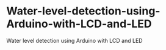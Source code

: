# Water-level-detection-using-Arduino-with-LCD-and-LED
Water level detection  using Arduino with LCD and  LED
